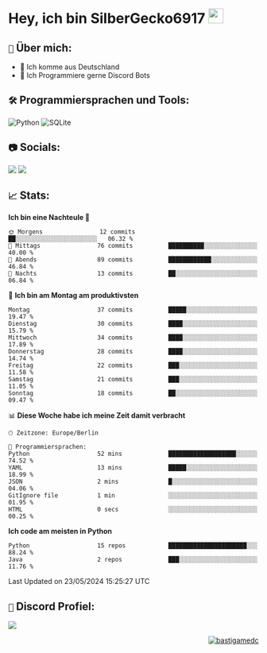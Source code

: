 # Hey, ich bin SilberGecko6917 <img src="https://raw.githubusercontent.com/MartinHeinz/MartinHeinz/master/wave.gif" width="30px">

## `📌` Über mich:
- 📍 Ich komme aus Deutschland
- 📝 Ich Programmiere gerne Discord Bots

## `🛠️` Programmiersprachen und Tools:
![Python](https://img.shields.io/badge/python-3670A0?style=for-the-badge&logo=python&logoColor=ffdd54)
![SQLite](https://img.shields.io/badge/sqlite-%2307405e.svg?style=for-the-badge&logo=sqlite&logoColor=white)


## `📷` Socials:  
[![](https://img.shields.io/youtube/channel/subscribers/UCf83BJ6BdAFoU1zViGFuWlg?style=for-the-badge&logo=youtube&label=YouTube&color=red)](https://youtube.com/@gecko_tv) [![](https://img.shields.io/twitch/status/silbergecko_tv?style=for-the-badge&logo=twitch&logoColor=white&color=purple)](https://twitch.tv/silbergecko_tv)


## `📈` Stats:
<!--START_SECTION:waka-->
**Ich bin eine Nachteule 🦉** 

```text
🌞 Morgens                12 commits          ██░░░░░░░░░░░░░░░░░░░░░░░   06.32 % 
🌆 Mittags                76 commits          ██████████░░░░░░░░░░░░░░░   40.00 % 
🌃 Abends                 89 commits          ████████████░░░░░░░░░░░░░   46.84 % 
🌙 Nachts                 13 commits          ██░░░░░░░░░░░░░░░░░░░░░░░   06.84 % 
```
📅 **Ich bin am Montag am produktivsten** 

```text
Montag                   37 commits          █████░░░░░░░░░░░░░░░░░░░░   19.47 % 
Dienstag                 30 commits          ████░░░░░░░░░░░░░░░░░░░░░   15.79 % 
Mittwoch                 34 commits          ████░░░░░░░░░░░░░░░░░░░░░   17.89 % 
Donnerstag               28 commits          ████░░░░░░░░░░░░░░░░░░░░░   14.74 % 
Freitag                  22 commits          ███░░░░░░░░░░░░░░░░░░░░░░   11.58 % 
Samstag                  21 commits          ███░░░░░░░░░░░░░░░░░░░░░░   11.05 % 
Sonntag                  18 commits          ██░░░░░░░░░░░░░░░░░░░░░░░   09.47 % 
```


📊 **Diese Woche habe ich meine Zeit damit verbracht** 

```text
🕑︎ Zeitzone: Europe/Berlin

💬 Programmiersprachen: 
Python                   52 mins             ███████████████████░░░░░░   74.52 % 
YAML                     13 mins             █████░░░░░░░░░░░░░░░░░░░░   18.99 % 
JSON                     2 mins              █░░░░░░░░░░░░░░░░░░░░░░░░   04.06 % 
GitIgnore file           1 min               ░░░░░░░░░░░░░░░░░░░░░░░░░   01.95 % 
HTML                     0 secs              ░░░░░░░░░░░░░░░░░░░░░░░░░   00.25 % 
```

**Ich code am meisten in Python** 

```text
Python                   15 repos            ██████████████████████░░░   88.24 % 
Java                     2 repos             ███░░░░░░░░░░░░░░░░░░░░░░   11.76 % 
```




 Last Updated on 23/05/2024 15:25:27 UTC
<!--END_SECTION:waka-->

## `🔎` Discord Profiel:
<a href="https://discord.com/users/753974250968186901"><img src="https://lanyard.cnrad.dev/api/753974250968186901"><p/>

<p align="right">
  <img align="center" src="https://komarev.com/ghpvc/?username=SilberGecko6917&label=Profile%20views&color=0e75b6&style=flat" alt="bastigamedc"/>
</p>
